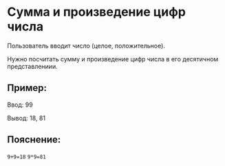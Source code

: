# Сумма и произведение цифр числа
Пользователь вводит число (целое, положительное).

Нужно посчитать сумму и произведение цифр числа в его десятичном представлениии.
## Пример:
Ввод: 99

Вывод: 18, 81

## Пояснение: 

`9+9=18`  `9*9=81`
